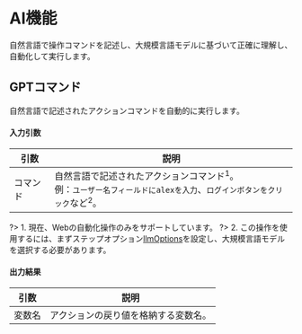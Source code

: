 AI機能
===

自然言語で操作コマンドを記述し、大規模言語モデルに基づいて正確に理解し、自動化して実行します。

GPTコマンド
---

自然言語で記述されたアクションコマンドを自動的に実行します。

#### 入力引数

| 引数 | 説明
| ---- | ----
| コマンド | 自然言語で記述されたアクションコマンド<sup>1</sup>。<br>例：`ユーザー名フィールドにalexを入力`、`ログインボタンをクリック`など<sup>2</sup>。

?> 1. 現在、Webの自動化操作のみをサポートしています。
?> 2. この操作を使用するには、まずステップオプション[llmOptions](flow_step_option#llmOptions)を設定し、大規模言語モデルを選択する必要があります。

#### 出力結果

| 引数 | 説明
| ---- | ----
| 変数名 | アクションの戻り値を格納する変数名。
